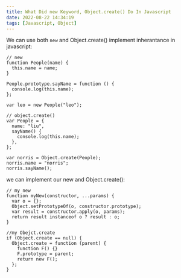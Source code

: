 ```yaml
---
title: What Did new Keyword, Object.create() Do In Javascript
date: 2022-08-22 14:34:19
tags: [Javascript, Object]
---
```


We can use both ```new``` and Object.create() implement inherantance in javascript:

```
// new
function People(name) {
  this.name = name;
}

People.prototype.sayName = function () {
  console.log(this.name);
};

var leo = new People("leo");

// object.create()
var People = {
  name: "liu",
  sayName() {
    console.log(this.name);
  },
};

var norris = Object.create(People);
norris.name = "norris";
norris.sayName();
```

we can implement our new and Object.create():

```
// my new
function myNew(constructor, ...params) {
  var o = {};
  Object.setPrototypeOf(o, constructor.prototype);
  var result = constructor.apply(o, params);
  return result instanceof o ? result : o;
}

//my Obejct.create
if (Object.create == null) {
  Object.create = function (parent) {
    function F() {}
    F.prototype = parent;
    return new F();
  };
}
```
